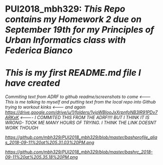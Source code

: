 # PUI2018_mbh329: <i>This Repo contains my Homework 2 due on September 19th for my Principles of Urban Informatics class with Federica Bianco <i>
# This is my first README.md file I have created 
Commiting text from ADRF to github readme/screenshots to come <--- <i> This is me talking to myself and putting text from the local repo into Github <i>
trying to workout kinks <--- <i> and again <i>
https://drive.google.com/drive/u/1/folders/1yjoWBIooJxXrpnfoNB3IR91PDv7ARKxK <---- <I> I COMMITED THIS FROM THE ADRF!!!! BUT I THINK IT IS WRONG- TOOK ME MANY HOURS OF TRYING. I THINK THE LINK DOESNT WORK THOUGH <i>


 https://github.com/mbh329/PUI2018_mbh329/blob/master/bashprofile_alias_2018-09-11%20at%205.31.03%20PM.png

 https://github.com/mbh329/PUI2018_mbh329/blob/master/bashrc_2018-09-11%20at%205.35.18%20PM.png
